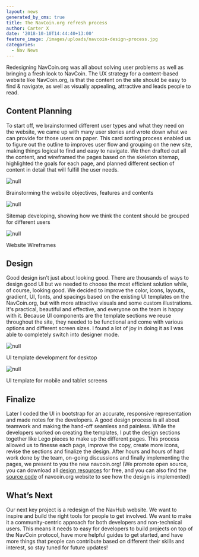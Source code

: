```yaml
---
layout: news
generated_by_cms: true
title: The NavCoin.org refresh process
author: Carter X
date: '2018-10-10T14:44:40+13:00'
feature_image: /images/uploads/navcoin-design-process.jpg
categories:
  - Nav News
---
```

Redesigning NavCoin.org was all about solving user problems as well as bringing a fresh look to NavCoin. The UX strategy for a content-based website like NavCoin.org, is that the content on the site should be easy to find & navigate, as well as visually appealing, attractive and leads people to read. 

## Content Planning

To start off, we brainstormed different user types and what they need on the website, we came up with many user stories and wrote down what we can provide for those users on paper. This card sorting process enabled us to figure out the outline to improves user flow and grouping on the new site, making things logical to find and easy to navigate. We then drafted out all the content, and wireframed the pages based on the skeleton sitemap, highlighted the goals for each page, and planned different section of content in detail that will fulfill the user needs. 

![null](/images/uploads/brainstrom.jpg)

Brainstorming the website objectives, features and contents

![null](/images/uploads/sitemap.png)

Sitemap developing, showing how we think the content should be grouped for different users

![null](/images/uploads/wireframe.png)

Website Wireframes

## Design

Good design isn’t just about looking good. There are thousands of ways to design good UI but we needed to choose the most efficient solution while, of course, looking good. We decided to improve the color, icons, layouts, gradient, UI, fonts, and spacings based on the existing UI templates on the NavCoin.org, but with more attractive visuals and some custom illustrations. It's practical, beautiful and effective, and everyone on the team is happy with it. Because UI components are the template sections we reuse throughout the site, they needed to be functional and come with various options and different screen sizes. I found a lot of joy in doing it as I was able to completely switch into designer mode.

![null](/images/uploads/desktop-ui.png)

UI template development for desktop

![null](/images/uploads/mobile-ui.png)

UI template for mobile and tablet screens

## Finalize

Later I coded the UI in bootstrap for an accurate, responsive representation and made notes for the developers. A good design process is all about teamwork and making the hand-off seamless and painless. While the developers worked on creating the templates, I put the design sections together like Lego pieces to make up the different pages. This process allowed us to finesse each page, improve the copy, create more icons, revise the sections and finalize the design. After hours and hours of hard work done by the team, on-going discussions and finally implementing the pages, we present to you the new navcoin.org! (We promote open source, you can download all [design resources](https://github.com/kakax114/navcoin-handoff) for free, and you can also find the [source code](https://github.com/NAVCoin/navcoin-org) of navcoin.org website to see how the design is implemented)

## What’s Next

Our next key project is a redesign of the NavHub website. We want to inspire and build the right tools for people to get involved. We want to make it a community-centric approach for both developers and non-technical users. This means it needs to easy for developers to build projects on top of the NavCoin protocol, have more helpful guides to get started, and have more things that people can contribute based on different their skills and interest, so stay tuned for future updates!
